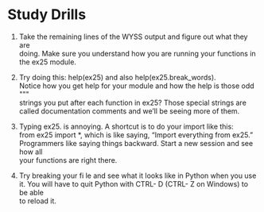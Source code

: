 # Study Drills
 1. Take the remaining lines of the WYSS output and figure out what they are  
 doing. Make sure you understand how you are running your functions in the ex25 module.  

 2. Try doing this: help(ex25) and also help(ex25.break_words).   
 Notice how you get help for your module and how the help is those odd """  
 strings you put after each function in ex25? Those special strings are  
 called documentation comments and we’ll be seeing more of them.  

 3. Typing ex25. is annoying. A shortcut is to do your import like this:   
 from ex25 import \*, which is like saying, “Import everything from ex25.”  
 Programmers like saying things backward. Start a new session and see how all  
 your functions are right there.  

 4. Try breaking your fi le and see what it looks like in Python when you use  
 it. You will have to quit Python with CTRL- D (CTRL- Z on Windows) to be able  
 to reload it.
